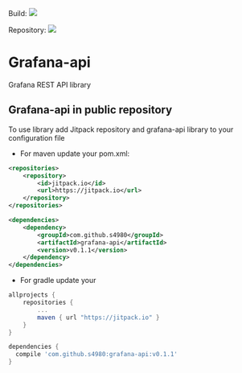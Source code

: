 Build: [![](https://travis-ci.org/s4980/grafana-api.svg)](https://travis-ci.org/s4980) 

Repository: [![](https://jitpack.io/v/s4980/grafana-api.svg)](https://jitpack.io/#s4980/grafana-api) 
# Grafana-api
Grafana REST API library

## Grafana-api in public repository
To use library add Jitpack repository and grafana-api library to your configuration file
* For maven update your pom.xml:
```xml
<repositories>
    <repository>
        <id>jitpack.io</id>
        <url>https://jitpack.io</url>
    </repository>
</repositories>

<dependencies>
    <dependency>
        <groupId>com.github.s4980</groupId>
        <artifactId>grafana-api</artifactId>
        <version>v0.1.1</version>
    </dependency>
</dependencies>
```

* For gradle update your 
```gradle
allprojects {
	repositories {
		...
		maven { url "https://jitpack.io" }
	}
}

dependencies {
  compile 'com.github.s4980:grafana-api:v0.1.1'
}
```
